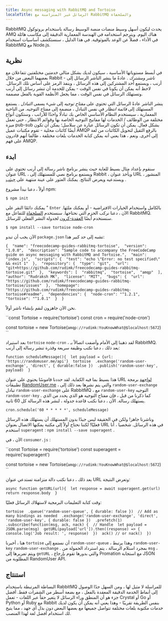 ```yaml
---
title: Async messaging with RabbitMQ and Tortoise
localeTitle: الرسائل غير المتزامنة مع RabbitMQ والسلحفاة
---
```

RabbitMQ يحدث ليكون أسهل وسيط منصات منصة الوسيط رسالة باستخدام بروتوكول AMQ هناك اليوم. ويترجم استخدامه في الهندسة المعمارية الدقيقة إلى مكاسب هائلة في الأداء ، فضلاً عن الوعد بالموثوقية. في هذا الدليل ، سنستكشف أساسيات استخدام RabbitMQ مع Node.js.

## نظرية

في أبسط مستوياتها الأساسية ، سيكون لديك بشكل مثالي خدمتين مختلفتين تتفاعلان مع بعضهما البعض من خلال Rabbit - _ناشر_ _ومشترك_ . عادةً ما ينشر الناشر الرسائل إلى أرنب ، ويستمع أحد المشتركين إلى هذه الرسائل ، وينفذ الرمز على أساس تلك الرسائل. لاحظ أنه يمكن أن يكونا في نفس الوقت - يمكن للخدمة أن تنشر رسائل إلى أرنب وتستهلك الرسائل في نفس الوقت ، مما يجعل الأنظمة القوية بالفعل مصممة.

ينشر الناشر عادةً الرسائل التي تحتوي على _مفتاح توجيه_ إلى شيء يسمى _التبادل_ . يستمع المستهلك إلى _قائمة انتظار_ في نفس التبادل ، منضمة إلى مفتاح التوجيه. من الناحية المعمارية ، سيستخدم النظام الأساسي الخاص بك تبادلًا واحدًا للأرانب ، وستكون أنواع مختلفة من الوظائف / الخدمات لها مفاتيح التوجيه الخاصة بها وقوائم الانتظار ، حتى تعمل ميزة pub-sub بشكل فعال. يمكن أن تكون الرسائل عبارة عن سلاسل؛ يمكن أن تكون أيضًا كائنات محلية - تقوم مكتبات عميل AMQP بالرفع الثقيل لتحويل الكائنات من لغة إلى أخرى. ونعم ، هذا يعني أنه يمكن كتابة الخدمات بلغات مختلفة ، طالما أنهم قادرون على فهم AMQP.

## ابدء

سنقوم بإعداد مثال بسيط للغاية حيث ينشر برنامج ناشر رسالة إلى أرنب تحتوي على عنوان URL ، ويستمع برنامج نصي للمستهلك إلى Rabbit ، ويأخذ عنوان URL المنشور ، ويستدعيه ويعرض النتائج. يمكنك العثور على عينة منتهية على [جيثب](https://github.com/rudimk/freecodecamp-guides-rabbitmq-tortoise) .

أولاً ، دعنا نبدأ مشروع npm:

`$ npm init`

يمكنك دائمًا النقر على " `Enter` بالكامل واستخدام الخيارات الافتراضية - أو يمكنك ملئها. الآن ، دعنا نركب الحزم التي نحتاجها. سنستخدم [السلحفاة](https://www.npmjs.com/package/tortoise) للتفاعل مع RabbitMQ. سنستخدم أيضًا [العقدة-كرون](https://www.npmjs.com/package/node-cron) لجدولة النشر الفعلي للرسائل.

`$ npm install --save tortoise node-cron`

الآن يجب أن تبدو `package.json` تشبه إلى حد كبير هذا:

 `{ 
  "name": "freecodecamp-guides-rabbitmq-tortoise", 
  "version": "1.0.0", 
  "description": "Sample code to accompany the FreeCodeCamp guide on async messaging with RabbitMQ and Tortoise.", 
  "main": "index.js", 
  "scripts": { 
    "test": "echo \"Error: no test specified\" && exit 1" 
  }, 
  "repository": { 
    "type": "git", 
    "url": "git+https://github.com/rudimk/freecodecamp-guides-rabbitmq-tortoise.git" 
  }, 
  "keywords": [ 
    "rabbitmq", 
    "tortoise", 
    "amqp" 
  ], 
  "author": "Rudraksh MK", 
  "license": "MIT", 
  "bugs": { 
    "url": "https://github.com/rudimk/freecodecamp-guides-rabbitmq-tortoise/issues" 
  }, 
  "homepage": "https://github.com/rudimk/freecodecamp-guides-rabbitmq-tortoise#readme", 
  "dependencies": { 
    "node-cron": "^1.2.1", 
    "tortoise": "^1.0.1" 
  } 
 } 
` 

نحن الآن جاهزون لنقم بإنشاء ناشر أولاً.

 ``const Tortoise = require('tortoise') 
 const cron = require('node-cron') 
 
 const tortoise = new Tortoise(`amqp://rudimk:YouKnowWhat@$localhost:5672`) 
`` 

بعد استيراد `tortoise` `node-cron` ، لقد ذهبنا إلى الأمام وأضفت اتصالاً بـ RabbitMQ. بعد ذلك ، دعنا نكتب وظيفة سريعة وقذرة تنشر رسالة إلى أرنب:

 `function scheduleMessage(){ 
    let payload = {url: 'https://randomuser.me/api'} 
    tortoise 
    .exchange('random-user-exchange', 'direct', { durable:false }) 
    .publish('random-user-key', payload) 
 } 
` 

هذا بسيط بما فيه الكفاية. لقد حددنا قاموسًا يحتوي على عنوان URL [لواجهة](https://randomuser.me/) برمجة تطبيقات [RandomUser.me](https://randomuser.me/) ، والتي يتم نشرها بعد ذلك إلى `random-user-exchange` تبادل `random-user-exchange` على RabbitMQ ، مع `random-user-key` التوجيه `random-user-key` . كما ذكرنا من قبل ، فإن مفتاح التوجيه هو الذي يحدد من الذي يستهلك رسالة. الآن ، دعنا نكتب قاعدة جدولة ، لنشر هذه الرسالة كل 60 ثانية.

 `cron.schedule('60 * * * * *', scheduleMessage) 
` 

وناشرنا جاهز! ولكن في الحقيقة ليس جيدًا بدون المستهلك أن يستهلك هذه الرسائل فعليًا! لكننا نحتاج أولاً إلى مكتبة يمكنها الاتصال بعنوان URL في هذه الرسائل. شخصيا ، أنا استخدم `superagent` : `npm install --save superagent` .

الآن ، في `consumer.js` :

 ``const Tortoise = require('tortoise') 
 const superagent = require('superagent') 
 
 const tortoise = new Tortoise(`amqp://rudimk:YouKnowWhat@$localhost:5672`) 
`` 

بعد ذلك ، دعنا نكتب دالة متزامنة تستدعي عنوان URL وتعرض النتيجة:

 `async function getURL(url){ 
    let response = await superagent.get(url) 
    return response.body 
 } 
` 

وقت كتابة التعليمات البرمجية لاستهلاك الرسائل فعليًا:

 `tortoise 
 .queue('random-user-queue', { durable: false }) 
 // Add as many bindings as needed 
 .exchange('random-user-exchange', 'direct', 'random-user-key', { durable: false }) 
 .prefetch(1) 
 .subscribe(function(msg, ack, nack) { 
  // Handle 
  let payload = JSON.parse(msg) 
  getURL(payload['url']).then((response) => { 
    console.log('Job result: ', response) 
  }) 
  ack() // or nack() 
 }) 
` 

هنا ، أخبرنا `tortoise` أن نستمع إلى `random-user-queue` ، وهذا يرتبط `random-user-key` `random-user-exchange` . بمجرد استلام الرسالة ، يتم استرداد الحمولة من `msg` ، ويتم تمريرها إلى `getURL` ، والتي بدورها تقوم بإرجاع Promation مع استجابة JSON المطلوبة من RandomUser API.

## استنتاج

البساطة المرتبطة باستخدام RabbitMQ للمراسلة لا مثيل لها ، ومن السهل جدًا الوصول إلى أنماط الخدمة الدقيقة المعقدة بالفعل ، مع بضعة أسطر من الشفرات فقط. أفضل جزء هو أن المنطق وراء الرسائل لا يتغير حقاً عبر اللغات - تعمل Crystal أو Go أو Python أو Ruby مع Rabbit بنفس الطريقة تقريبًا - وهذا يعني أنه يمكن أن يكون لديك خدمات مكتوبة بلغات مختلفة تتواصل جميعها مع بعضها البعض دون بذل أي جهد ، مما يتيح لك استخدام أفضل لغة لهذا المنصب.